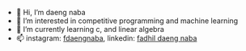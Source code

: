 - 👋 Hi, I’m daeng naba
- 👀 I’m interested in competitive programming and machine learning
- 🌱 I’m currently learning c, and linear algebra
- 📫 instagram: [fdaengnaba](https://www.instagram.com/fdaengnaba/), linkedin: [fadhil daeng naba](https://www.linkedin.com/in/fadhil-daeng-naba-5b88b2229/) 
<!--- - 💞️ I’m looking to collaborate on ... --->

<!---
fdaengnaba/fdaengnaba is a ✨ special ✨ repository because its `README.md` (this file) appears on your GitHub profile.
You can click the Preview link to take a look at your changes.
--->

